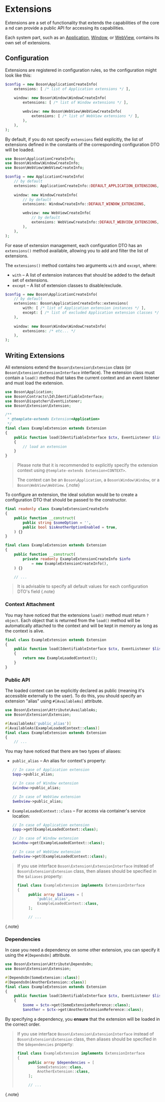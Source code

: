 # Extensions

Extensions are a set of functionality that extends the capabilities of the core a
nd can provide a public API for accessing its capabilities.

Each system part, such as an [Application](../03.application/application-extensions.md), 
[Window](../04.window/window-extensions.md), or [WebView](../05.webview/webview-extensions.md), 
contains its own set of extensions.

## Configuration

Extensions are registered in configuration rules, so the
configuration might look like this:

```php
$config = new Boson\ApplicationCreateInfo(
    extensions: [ /* list of Application extensions */ ],
    
    window: new Boson\Window\WindowCreateInfo(
        extensions: [ /* list of Window extensions */ ],

        webview: new Boson\WebView\WebViewCreateInfo(
            extensions: [ /* list of WebView extensions */ ],
        ),
    ),
);
```

By default, if you do not specify `extensions` field explicitly, the list of 
extensions defined in the constants of the corresponding configuration 
DTO will be loaded.

```php
use Boson\ApplicationCreateInfo;
use Boson\Window\WindowCreateInfo;
use Boson\WebView\WebViewCreateInfo;

$config = new ApplicationCreateInfo(
    // by default
    extensions: ApplicationCreateInfo::DEFAULT_APPLICATION_EXTENSIONS,
    
    window: new WindowCreateInfo(
        // by default
        extensions: WindowCreateInfo::DEFAULT_WINDOW_EXTENSIONS, 

        webview: new WebViewCreateInfo(
            // by default
            extensions: WebViewCreateInfo::DEFAULT_WEBVIEW_EXTENSIONS,
        ),
    ),
);
```

For ease of extension management, each configuration DTO has an `extensions()` 
method available, allowing you to add and filter the list of extensions.

The `extensions()` method contains two arguments `with` and `except`, where:
- `with` – A list of extension instances that should be added to the default 
  set of extensions.
- `except` – A list of extension classes to disable/exclude.

```php
$config = new Boson\ApplicationCreateInfo(
    // by default
    extensions: Boson\ApplicationCreateInfo::extensions(
        with: [ /* list of Application extension instances */ ],
        except: [ /* list of excluded Application extension classes */ ],
    ),
    
    window: new Boson\Window\WindowCreateInfo(
        extensions: /* etc... */
    ),
);
```


## Writing Extensions

All extensions extend the `Boson\Extension\Extension` class (or 
`Boson\Extension\ExtensionInterface` interface). The extension class must 
contain a `load()` method that takes the current context and an
event listener and must load the extension.

```php
use Boson\Application;
use Boson\Contracts\Id\IdentifiableInterface;
use Boson\Dispatcher\EventListener;
use Boson\Extension\Extension;

/**
 * @template-extends Extension<Application>
 */
final class ExampleExtension extends Extension
{
    public function load(IdentifiableInterface $ctx, EventListener $listener): ?object
    {
        // load an extension
    }
}
```

> Please note that it is recommended to explicitly specify the extension
> context using `@template-extends Extension<CONTEXT>`.
> 
> The context can be an `Boson\Application`, a `Boson\Window\Window`, or
> a `Boson\WebView\WebView`.
{.note}

To configure an extension, the ideal solution would be to create a 
configuration DTO that should be passed to the constructor.

```php
final readonly class ExampleExtensionCreateInfo
{
    public function __construct(
        public string $someOption = '',
        public bool $isAnotherOptionEnabled = true,
    ) {}
}

final class ExampleExtension extends Extension
{
    public function __construct(
        private readonly ExampleExtensionCreateInfo $info
            = new ExampleExtensionCreateInfo(),
    ) {}

    // ...
```

> It is advisable to specify all default values for each configuration DTO's field
{.note}


### Context Attachment

You may have noticed that the extensions `load()` method must return `?object`.
Each object that is returned from the `load()` method will be automatically
attached to the context and will be kept in memory as long as the context is
alive.

```php
final class ExampleExtension extends Extension
{
    public function load(IdentifiableInterface $ctx, EventListener $listener): ExampleLoadedContext
    {
        return new ExampleLoadedContext();
    }
}
```


### Public API

The loaded context can be explicitly declared as public (meaning it's accessible 
externally to the user). To do this, you should specify an extension "alias" 
using `#[AvailableAs]` attribute.

```php
use Boson\Extension\Attribute\AvailableAs;
use Boson\Extension\Extension;

#[AvailableAs('public_alias')]
#[AvailableAs(ExampleLoadedContext::class)]
final class ExampleExtension extends Extension
{
    // ...
```

You may have noticed that there are two types of aliases:
- `public_alias` – An alias for context's property:
    ```php
    // In case of Application extension
    $app->public_alias;

    // In case of Window extension
    $window->public_alias;

    // In case of WebView extension
    $webview->public_alias;
    ```
- `ExampleLoadedContext::class` – For access via container's service location:
    ```php
    // In case of Application extension
    $app->get(ExampleLoadedContext::class);

    // In case of Window extension
    $window->get(ExampleLoadedContext::class);

    // In case of WebView extension
    $webview->get(ExampleLoadedContext::class);
    ```

> If you use interface `Boson\Extension\ExtensionInterface` instead of 
> `Boson\Extension\Extension` class, then aliases should be specified in the 
> `$aliases` property:
> ```php
> final class ExampleExtension implements ExtensionInterface
> {
>      public array $aliases = [
>          'public_alias',
>          ExampleLoadedContext::class,
>      ];
> 
>      // ...
> ```
{.note}


### Dependencies

In case you need a dependency on some other extension, you can specify it
using the `#[DependsOn]` attribute.

```php
use Boson\Extension\Attribute\DependsOn;
use Boson\Extension\Extension;

#[DependsOn(SomeExtension::class)]
#[DependsOn(AnotherExtension::class)]
final class ExampleExtension extends Extension
{
    public function load(IdentifiableInterface $ctx, EventListener $listener): ?object
    {
        $some = $ctx->get(SomeExtensionReference::class);
        $another = $ctx->get(AnotherExtensionReference::class);

```

By specifying a dependency, you **ensure** that the extension will be
loaded in the correct order.

> If you use interface `Boson\Extension\ExtensionInterface` instead of
> `Boson\Extension\Extension` class, then aliases should be specified in the
> `$dependencies` property:
> ```php
> final class ExampleExtension implements ExtensionInterface
> {
>      public array $dependencies = [
>          SomeExtension::class,
>          AnotherExtension::class,
>      ];
> 
>      // ...
> ```
{.note}

